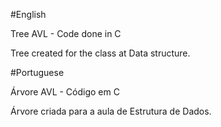 #English

Tree AVL - Code done in C

Tree created for the class at Data structure.

#Portuguese

Árvore AVL - Código em C

Árvore criada para a aula de Estrutura de Dados.
